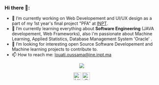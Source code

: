 ### Hi there 👋:

- 🔭 I’m currently working on Web Developement and UI/UX design as a part of my 1st year's final project "PFA" at <a href="www.inpt.ac.ma">INPT</a>.
- 🌱 I’m currently learning everything about <strong>Software Engineering</strong> (JAVA developement, Web Frameworks), also i'm passionate about Machine Learning, Applied Statistics, Database Management System 'Oracle' .
- 👯 I’m looking for interesting open Source Software Developement and Machine learning projects to contribute to.
- 📫 How to reach me: louati.oussama@ine.inpt.ma

<!--
[![My GitHub Stats](https://github-readme-stats.vercel.app/api/?username=ossamalouati&count_private=true&theme=tokyonight&showicons=true)]()
[![My GitHub Language Stats](https://github-readme-stats.vercel.app/api/top-langs/?username=ossamalouati&langs_count=5&theme=tokyonight)]()
-->
<p align="center"> 
<img src="https://github-readme-stats.vercel.app/api/?username=ossamalouati&count_private=true&theme=tokyonight&showicons=true" /> </p>



<p align="center"> 
<a href="https://www.linkedin.com/in/oussama-louati-835a51218/" target="blank"><img align="center" src=https://cdn.jsdelivr.net/npm/simple-icons@3.0.1/icons/linkedin.svg alt="https://www.linkedin.com/in/oussama-louati-835a51218/" height="25" width="25" /></a>    
<a href="https://www.instagram.com/oussama__louati" target="blank"><img align="center" src=https://cdn.jsdelivr.net/npm/simple-icons@3.0.1/icons/instagram.svg alt="@oussama_louati" height="25" width="25" /></a>
</p>
